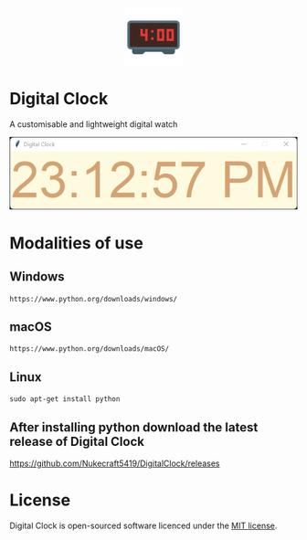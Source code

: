 <p align="center">
<img src="https://raw.githubusercontent.com/Nukecraft5419/DigitalClock/main/images/digital-clock-logo.png" width="20%">

# Digital Clock

A customisable and lightweight digital watch

<img src="https://raw.githubusercontent.com/Nukecraft5419/DigitalClock/main/images/digital-clock.png">
</p>

# Modalities of use

<h2>Windows</h2>

```
https://www.python.org/downloads/windows/
```

<h2>macOS</h2>

```
https://www.python.org/downloads/macOS/
```

<h2>Linux</h2>

```
sudo apt-get install python
```

<h2>After installing python download the latest release of Digital Clock</h2>

https://github.com/Nukecraft5419/DigitalClock/releases

# License

Digital Clock is open-sourced software licenced under the [MIT license][license].

[license]: ./LICENSE